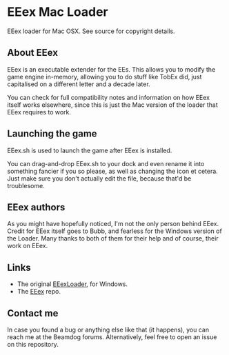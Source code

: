 EEex Mac Loader
===============

EEex loader for Mac OSX. See source for copyright details.


About EEex
----------

EEex is an executable extender for the EEs. This allows you to modify
the game engine in-memory, allowing you to do stuff like TobEx did,
just capitalised on a different letter and a decade later.

You can check for full compatibility notes and information on how
EEex itself works elsewhere, since this is just the Mac version of the
loader that EEex requires to work.


Launching the game
------------------

EEex.sh is used to launch the game after EEex is installed.

You can drag-and-drop EEex.sh to your dock and even rename it into
something fancier if you so please, as well as changing the icon et
cetera. Just make sure you don't actually edit the file, because
that'd be troublesome.


EEex authors
------------

As you might have hopefully noticed, I'm not the only person behind
EEex. Credit for EEex itself goes to Bubb, and fearless for the Windows
version of the Loader. Many thanks to both of them for their help and
of course, their work on EEex.


Links
-----

* The original [EEexLoader](https://github.com/mrfearless/EEexLoader), for Windows.
* The [EEex](https://github.com/Bubb13/EEex) repo.


Contact me
----------

In case you found a bug or anything else like that (it happens), you
can reach me at the Beamdog forums. Alternatively, feel free to open
an issue on this repository.

